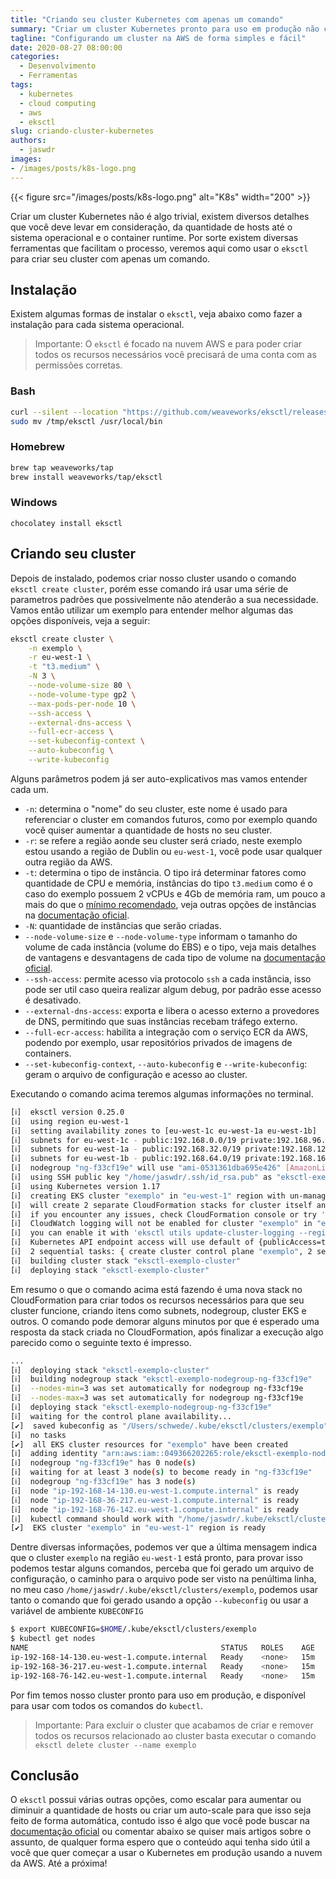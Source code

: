 ```yaml
---
title: "Criando seu cluster Kubernetes com apenas um comando"
summary: "Criar um cluster Kubernetes pronto para uso em produção não costuma ser simples, veja como criar um cluster usando apenas um único comando."
tagline: "Configurando um cluster na AWS de forma simples e fácil"
date: 2020-08-27 08:00:00
categories:
  - Desenvolvimento
  - Ferramentas
tags:
  - kubernetes
  - cloud computing
  - aws
  - eksctl
slug: criando-cluster-kubernetes
authors:
  - jaswdr
images:
- /images/posts/k8s-logo.png
---
```


{{< figure src="/images/posts/k8s-logo.png" alt="K8s" width="200" >}}

Criar um cluster Kubernetes não é algo trivial, existem diversos detalhes que você deve levar em consideração, da quantidade de hosts até o sistema operacional e o container runtime. Por sorte existem diversas ferramentas que facilitam o processo, veremos aqui como usar o `eksctl` para criar seu cluster com apenas um comando.

## Instalação

Existem algumas formas de instalar o `eksctl`, veja abaixo como fazer a instalação para cada sistema operacional.

> Importante: O `eksctl` é focado na nuvem AWS e para poder criar todos os recursos necessários você precisará de uma conta com as permissões corretas.

### Bash

```bash
curl --silent --location "https://github.com/weaveworks/eksctl/releases/latest/download/eksctl_$(uname -s)_amd64.tar.gz" | tar xz -C /tmp
sudo mv /tmp/eksctl /usr/local/bin
```

### Homebrew

```bash
brew tap weaveworks/tap
brew install weaveworks/tap/eksctl
```

### Windows

```
chocolatey install eksctl
```

## Criando seu cluster

Depois de instalado, podemos criar nosso cluster usando o comando `eksctl create cluster`, porém esse comando irá usar uma série de parametros padrões que possivelmente não atenderão a sua necessidade. Vamos então utilizar um exemplo para entender melhor algumas das opções disponíveis, veja a seguir:

```bash
eksctl create cluster \
    -n exemplo \
    -r eu-west-1 \
    -t "t3.medium" \
    -N 3 \
    --node-volume-size 80 \
    --node-volume-type gp2 \
    --max-pods-per-node 10 \
    --ssh-access \
    --external-dns-access \
    --full-ecr-access \
    --set-kubeconfig-context \
    --auto-kubeconfig \
    --write-kubeconfig
```

Alguns parâmetros podem já ser auto-explicativos mas vamos entender cada um.

- `-n`: determina o "nome" do seu cluster, este nome é usado para referenciar o cluster em comandos futuros, como por exemplo quando você quiser aumentar a quantidade de hosts no seu cluster.
- `-r`: se refere a região aonde seu cluster será criado, neste exemplo estou usando a região de Dublin ou `eu-west-1`, você pode usar qualquer outra região da AWS.
- `-t`: determina o tipo de instância. O tipo irá determinar fatores como quantidade de CPU e memória, instâncias do tipo `t3.medium` como é o caso do exemplo possuem 2 vCPUs e 4Gb de memória ram, um pouco a mais do que o [mínimo recomendado](https://kubernetes.io/docs/setup/production-environment/tools/kubeadm/install-kubeadm/), veja outras opções de instâncias na [documentação oficial](https://aws.amazon.com/ec2/instance-types/).
- `-N`: quantidade de instâncias que serão criadas.
- `--node-volume-size` e `--node-volume-type` informam o tamanho do volume de cada instância (volume do EBS) e o tipo, veja mais detalhes de vantagens e desvantagens de cada tipo de volume na [documentação oficial](https://docs.aws.amazon.com/AWSEC2/latest/UserGuide/ebs-volume-types.html).
- `--ssh-access`: permite acesso via protocolo `ssh` a cada instância, isso pode ser util caso queira realizar algum debug, por padrão esse acesso é desativado.
- `--external-dns-access`: exporta e libera o acesso externo a provedores de DNS, permitindo que suas instâncias recebam tráfego externo. 
- `--full-ecr-access`: habilita a integração com o serviço ECR da AWS, podendo por exemplo, usar repositórios privados de imagens de containers.
- `--set-kubeconfig-context`, `--auto-kubeconfig` e `--write-kubeconfig`: geram o arquivo de configuração e acesso ao cluster.

Executando o comando acima teremos algumas informações no terminal.

```bash
[ℹ]  eksctl version 0.25.0
[ℹ]  using region eu-west-1
[ℹ]  setting availability zones to [eu-west-1c eu-west-1a eu-west-1b]
[ℹ]  subnets for eu-west-1c - public:192.168.0.0/19 private:192.168.96.0/19
[ℹ]  subnets for eu-west-1a - public:192.168.32.0/19 private:192.168.128.0/19
[ℹ]  subnets for eu-west-1b - public:192.168.64.0/19 private:192.168.160.0/19
[ℹ]  nodegroup "ng-f33cf19e" will use "ami-0531361dba695e426" [AmazonLinux2/1.17]
[ℹ]  using SSH public key "/home/jaswdr/.ssh/id_rsa.pub" as "eksctl-exemplo-nodegroup-ng-f33cf19e-ff:ff:ff:ff:ff:ff:ff:ff:ff:ff:ff:ff:ff:ff:ff:ff"
[ℹ]  using Kubernetes version 1.17
[ℹ]  creating EKS cluster "exemplo" in "eu-west-1" region with un-managed nodes
[ℹ]  will create 2 separate CloudFormation stacks for cluster itself and the initial nodegroup
[ℹ]  if you encounter any issues, check CloudFormation console or try 'eksctl utils describe-stacks --region=eu-west-1 --cluster=exemplo'
[ℹ]  CloudWatch logging will not be enabled for cluster "exemplo" in "eu-west-1"
[ℹ]  you can enable it with 'eksctl utils update-cluster-logging --region=eu-west-1 --cluster=exemplo'
[ℹ]  Kubernetes API endpoint access will use default of {publicAccess=true, privateAccess=false} for cluster "exemplo" in "eu-west-1"
[ℹ]  2 sequential tasks: { create cluster control plane "exemplo", 2 sequential sub-tasks: { no tasks, create nodegroup "ng-f33cf19e" } }
[ℹ]  building cluster stack "eksctl-exemplo-cluster"
[ℹ]  deploying stack "eksctl-exemplo-cluster"
```

Em resumo o que o comando acima está fazendo é uma nova stack no CloudFormation para criar todos os recursos necessários para que seu cluster funcione, criando itens como subnets, nodegroup, cluster EKS e outros. O comando pode demorar alguns minutos por que é esperado uma resposta da stack criada no CloudFormation, após finalizar a execução algo parecido como o seguinte texto é impresso.

```bash
...
[ℹ]  deploying stack "eksctl-exemplo-cluster"
[ℹ]  building nodegroup stack "eksctl-exemplo-nodegroup-ng-f33cf19e"
[ℹ]  --nodes-min=3 was set automatically for nodegroup ng-f33cf19e
[ℹ]  --nodes-max=3 was set automatically for nodegroup ng-f33cf19e
[ℹ]  deploying stack "eksctl-exemplo-nodegroup-ng-f33cf19e"
[ℹ]  waiting for the control plane availability...
[✔]  saved kubeconfig as "/Users/schwede/.kube/eksctl/clusters/exemplo"
[ℹ]  no tasks
[✔]  all EKS cluster resources for "exemplo" have been created
[ℹ]  adding identity "arn:aws:iam::049366202265:role/eksctl-exemplo-nodegroup-ng-f33cf-NodeInstanceRole-1A3862T8QOQW5" to auth ConfigMap
[ℹ]  nodegroup "ng-f33cf19e" has 0 node(s)
[ℹ]  waiting for at least 3 node(s) to become ready in "ng-f33cf19e"
[ℹ]  nodegroup "ng-f33cf19e" has 3 node(s)
[ℹ]  node "ip-192-168-14-130.eu-west-1.compute.internal" is ready
[ℹ]  node "ip-192-168-36-217.eu-west-1.compute.internal" is ready
[ℹ]  node "ip-192-168-76-142.eu-west-1.compute.internal" is ready
[ℹ]  kubectl command should work with "/home/jaswdr/.kube/eksctl/clusters/exemplo", try 'kubectl --kubeconfig=/home/jaswdr/.kube/eksctl/clusters/exemplo get nodes'
[✔]  EKS cluster "exemplo" in "eu-west-1" region is ready
```

Dentre diversas informações, podemos ver que a última mensagem indica que o cluster `exemplo` na região `eu-west-1` está pronto, para provar isso podemos testar alguns comandos, perceba que foi gerado um arquivo de configuração, o caminho para o arquivo pode ser visto na penúltima linha, no meu caso `/home/jaswdr/.kube/eksctl/clusters/exemplo`, podemos usar tanto o comando que foi gerado usando a opção `--kubeconfig` ou usar a variável de ambiente `KUBECONFIG`

```bash
$ export KUBECONFIG=$HOME/.kube/eksctl/clusters/exemplo
$ kubectl get nodes
NAME                                           STATUS   ROLES    AGE   VERSION
ip-192-168-14-130.eu-west-1.compute.internal   Ready    <none>   15m   v1.17.9-eks-4c6976
ip-192-168-36-217.eu-west-1.compute.internal   Ready    <none>   15m   v1.17.9-eks-4c6976
ip-192-168-76-142.eu-west-1.compute.internal   Ready    <none>   15m   v1.17.9-eks-4c6976s
```

Por fim temos nosso cluster pronto para uso em produção, e disponível para usar com todos os comandos do `kubectl`.

> Importante: Para excluir o cluster que acabamos de criar e remover todos os recursos relacionado ao cluster basta executar o comando `eksctl delete cluster --name exemplo`

## Conclusão

O `eksctl` possui várias outras opções, como escalar para aumentar ou diminuir a quantidade de hosts ou criar um auto-scale para que isso seja feito de forma automática, contudo isso é algo que você pode buscar na [documentação oficial](https://eksctl.io/) ou comentar abaixo se quiser mais artigos sobre o assunto, de qualquer forma espero que o conteúdo aqui tenha sido útil a você que quer começar a usar o Kubernetes em produção usando a nuvem da AWS. Até a próxima!
